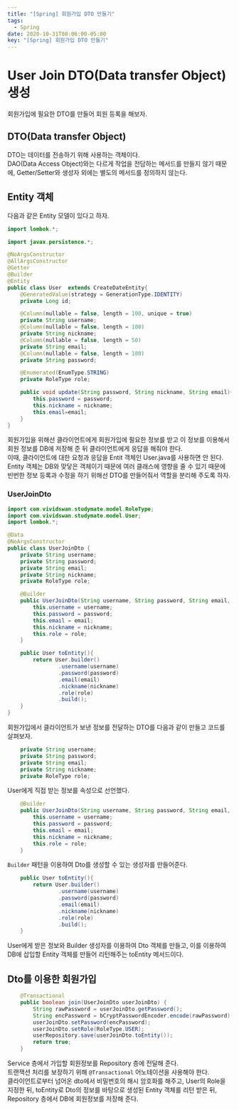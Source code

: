 ```yaml
---
title: "[Spring] 회원가입 DTO 만들기"
tags:
  - Spring
date: 2020-10-31T08:06:00-05:00
key: "[Spring] 회원가입 DTO 만들기"
---
```


# User Join DTO(Data transfer Object) 생성

회원가입에 필요한 DTO를 만들어 회원 등록을 해보자.<br>

<!--more-->

## DTO(Data transfer Object)

DTO는 데이터를 전송하기 위해 사용하는 객체이다.<br>
DAO(Data Access Object)와는 다르게 작업을 전담하는 메서드를 만들지 않기 때문에, Getter/Setter와 생성자 외에는 별도의 메서드를 정의하지 않는다.<br>


## Entity 객체

다음과 같은 Entity 모델이 있다고 하자.<br>

```java
import lombok.*;

import javax.persistence.*;

@NoArgsConstructor
@AllArgsConstructor
@Getter
@Builder
@Entity
public class User  extends CreateDateEntity{
    @GeneratedValue(strategy = GenerationType.IDENTITY)
    private Long id;

    @Column(nullable = false, length = 100, unique = true)
    private String username;
    @Column(nullable = false, length = 100)
    private String nickname;
    @Column(nullable = false, length = 50)
    private String email;
    @Column(nullable = false, length = 100)
    private String password;

    @Enumerated(EnumType.STRING)
    private RoleType role;

    public void update(String password, String nickname, String email){
        this.password = password;
        this.nickname = nickname;
        this.email=email;
    }
}
```

회원가입을 위해선 클라이언트에게 회원가입에 필요한 정보를 받고 이 정보를 이용해서 회원 정보를 DB에 저장해 준 뒤 클라이언트에게 응답을 해줘야 한다.<br>
이때, 클라이언트에 대한 요청과 응답을 Entit 객체인 User.java를 사용하면 안 된다.<br>
Entity 객체는 DB와 맞닿은 객체이기 때문에 여러 클래스에 영향을 줄 수 있기 때문에 빈번한 정보 등록과 수정을 하기 위해선 DTO를 만들어줘서 역할을 분리해 주도록 하자.<br>

### UserJoinDto

```java
import com.vividswan.studymate.model.RoleType;
import com.vividswan.studymate.model.User;
import lombok.*;

@Data
@NoArgsConstructor
public class UserJoinDto {
    private String username;
    private String password;
    private String email;
    private String nickname;
    private RoleType role;

    @Builder
    public UserJoinDto(String username, String password, String email, String nickname, RoleType role){
        this.username = username;
        this.password = password;
        this.email = email;
        this.nickname = nickname;
        this.role = role;
    }

    public User toEntity(){
        return User.builder()
                .username(username)
                .password(password)
                .email(email)
                .nickname(nickname)
                .role(role)
                .build();
    }
}
```

회원가입에서 클라이언트가 보낸 정보를 전달하는 DTO를 다음과 같이 만들고 코드를 살펴보자.<br>

```java
    private String username;
    private String password;
    private String email;
    private String nickname;
    private RoleType role;
```
User에게 직접 받는 정보를 속성으로 선언했다.<br>

```java
    @Builder
    public UserJoinDto(String username, String password, String email, String nickname, RoleType role){
        this.username = username;
        this.password = password;
        this.email = email;
        this.nickname = nickname;
        this.role = role;
    }
```
`Builder` 패턴을 이용하여 Dto를 생성할 수 있는 생성자를 만들어준다.<br>

```java
    public User toEntity(){
        return User.builder()
                .username(username)
                .password(password)
                .email(email)
                .nickname(nickname)
                .role(role)
                .build();
    }
```
User에게 받은 정보와 Builder 생성자를 이용하여 Dto 객체를 만들고, 이를 이용하여 DB에 삽입할 Entity 객체를 만들어 리턴해주는 toEntity 메서드이다.<br>

## Dto를 이용한 회원가입

```java
    @Transactional
    public boolean join(UserJoinDto userJoinDto) {
        String rawPassword = userJoinDto.getPassword();
        String encPassword = bCryptPasswordEncoder.encode(rawPassword);
        userJoinDto.setPassword(encPassword);
        userJoinDto.setRole(RoleType.USER);
        userRepository.save(userJoinDto.toEntity());
        return true;
    }
```

Service 층에서 가입할 회원정보를 Repository 층에 전달해 준다.<br>
트랜잭션 처리를 보장하기 위해 `@Transactional` 어노테이션을 사용해야 한다.<br>
클라이언트로부터 넘어온 dto에서 비밀번호의 해시 암호화를 해주고, User의 Role을 지정한 뒤, toEntity로 Dto의 정보를 바탕으로 생성된 Entity 객체를 리턴 받은 뒤, Repository 층에서 DB에 회원정보를 저장해 준다.<br>